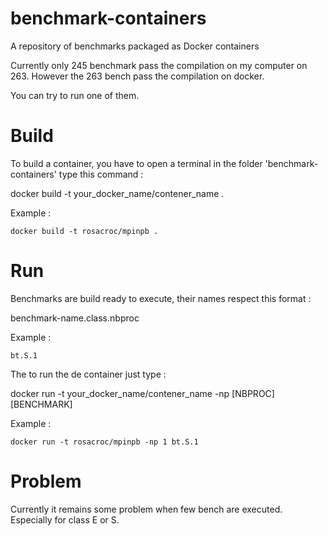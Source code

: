 # benchmark-containers
A repository of benchmarks packaged as Docker containers



Currently only 245 benchmark pass the compilation on my computer on 263.
However the 263 bench pass the compilation on docker.

You can try to run one of them.


Build
====

To build a container, you have to open a terminal in the folder 'benchmark-containers' type this command :

docker build -t your_docker_name/contener_name .

Example :

```
docker build -t rosacroc/mpinpb .
```

Run
===

Benchmarks are build ready to execute, their names respect this format :

benchmark-name.class.nbproc

Example : 

```
bt.S.1
```

The to run the de container just type :


docker run -t your_docker_name/contener_name -np [NBPROC] [BENCHMARK]

Example : 

```
docker run -t rosacroc/mpinpb -np 1 bt.S.1
```

Problem
=======

Currently it remains some problem when few bench are executed.
Especially for class E or S.


